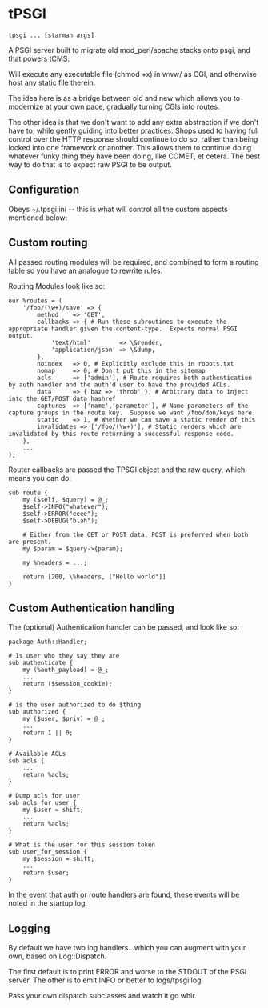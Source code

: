 # tPSGI

```
tpsgi ... [starman args]
```

A PSGI server built to migrate old mod\_perl/apache stacks onto psgi, and that powers tCMS.

Will execute any executable file (chmod +x) in www/ as CGI, and otherwise host any static file therein.

The idea here is as a bridge between old and new which allows you to modernize at your own pace, gradually turning CGIs into routes.

The other idea is that we don't want to add any extra abstraction if we don't have to, while gently guiding into better practices.
Shops used to having full control over the HTTP response should continue to do so, rather than being locked into one framework or another.
This allows them to continue doing whatever funky thing they have been doing, like COMET, et cetera.
The best way to do that is to expect raw PSGI to be output.

## Configuration

Obeys ~/.tpsgi.ini -- this is what will control all the custom aspects mentioned below:

## Custom routing

All passed routing modules will be required, and combined to form a routing table so you have an analogue to rewrite rules.

Routing Modules look like so:
```
our %routes = (
    '/foo/(\w+)/save' => {
        method    => 'GET',
        callbacks => { # Run these subroutines to execute the appropriate handler given the content-type.  Expects normal PSGI output.
            'text/html'        => \&render,
            'application/json' => \&dump,
        },
        noindex   => 0, # Explicitly exclude this in robots.txt
        nomap     => 0, # Don't put this in the sitemap
        acls      => ['admin'], # Route requires both authentication by auth handler and the auth'd user to have the provided ACLs.
        data      => { baz => 'throb' }, # Arbitrary data to inject into the GET/POST data hashref
        captures  => ['name','parameter'], # Name parameters of the capture groups in the route key.  Suppose we want /foo/don/keys here.
        static    => 1, # Whether we can save a static render of this
        invalidates => ['/foo/(\w+)'], # Static renders which are invalidated by this route returning a successful response code.
    },
    ...
);
```

Router callbacks are passed the TPSGI object and the raw query, which means you can do:

    sub route {
        my ($self, $query) = @_;
        $self->INFO("whatever");
        $self->ERROR("eeee");
        $self->DEBUG("blah");

        # Either from the GET or POST data, POST is preferred when both are present.
        my $param = $query->{param};

        my %headers = ...;

        return [200, \%headers, ["Hello world"]]
    }

## Custom Authentication handling

The (optional) Authentication handler can be passed, and look like so:

```
package Auth::Handler;

# Is user who they say they are
sub authenticate {
    my (%auth_payload) = @_;
    ...
    return ($session_cookie);
}

# is the user authorized to do $thing
sub authorized {
    my ($user, $priv) = @_;
    ...
    return 1 || 0;
}

# Available ACLs
sub acls {
    ...
    return %acls;
}

# Dump acls for user
sub acls_for_user {
    my $user = shift;
    ...
    return %acls;
}

# What is the user for this session token
sub user_for_session {
    my $session = shift;
    ...
    return $user;
}
```

In the event that auth or route handlers are found, these events will be noted in the startup log.

## Logging

By default we have two log handlers...which you can augment with your own, based on Log::Dispatch.

The first default is to print ERROR and worse to the STDOUT of the PSGI server.
The other is to emit INFO or better to logs/tpsgi.log

Pass your own dispatch subclasses and watch it go whir.
